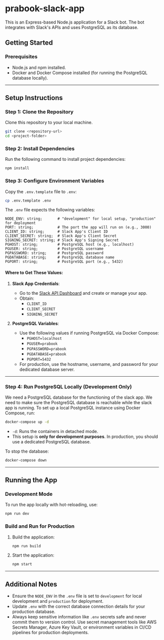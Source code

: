 # prabook-slack-app

This is an Express-based Node.js application for a Slack bot. The bot integrates with Slack's APIs and uses PostgreSQL as its database.

## Getting Started

### Prerequisites

- Node.js and npm installed.
- Docker and Docker Compose installed (for running the PostgreSQL database locally).

---

## Setup Instructions

### Step 1: Clone the Repository

Clone this repository to your local machine.

```bash
git clone <repository-url>
cd <project-folder>
```

### Step 2: Install Dependencies

Run the following command to install project dependencies:

```bash
npm install
```

### Step 3: Configure Environment Variables

Copy the `.env.template` file to `.env`:

```bash
cp .env.template .env
```

The `.env` file expects the following variables:

```plaintext
NODE_ENV: string;       # "development" for local setup, "production" for deployment
PORT: string;           # The port the app will run on (e.g., 3000)
CLIENT_ID: string;      # Slack App's Client ID
CLIENT_SECRET: string;  # Slack App's Client Secret
SIGNING_SECRET: string; # Slack App's Signing Secret
PGHOST: string;         # PostgreSQL host (e.g., localhost)
PGUSER: string;         # PostgreSQL username
PGPASSWORD: string;     # PostgreSQL password
PGDATABASE: string;     # PostgreSQL database name
PGPORT: string;         # PostgreSQL port (e.g., 5432)
```

#### Where to Get These Values:

1. **Slack App Credentials**:
   - Go to the [Slack API Dashboard](https://api.slack.com/apps) and create or manage your app.
   - Obtain:
     - `CLIENT_ID`
     - `CLIENT_SECRET`
     - `SIGNING_SECRET`

2. **PostgreSQL Variables**:
   - Use the following values if running PostgreSQL via Docker Compose:
     - `PGHOST=localhost`
     - `PGUSER=prabook`
     - `PGPASSWORD=prabook`
     - `PGDATABASE=prabook`
     - `PGPORT=5432`
   - For production, use the hostname, username, and password for your dedicated database server.

---

### Step 4: Run PostgreSQL Locally (Development Only)

We need a PostgreSQL database for the functioning of the slack app. We need to make sure the PostgreSQL database is reachable while the slack app is running.
To set up a local PostgreSQL instance using Docker Compose, run:

```bash
docker-compose up -d
```

- `-d`: Runs the containers in detached mode.
- This setup is **only for development purposes**. In production, you should use a dedicated PostgreSQL database.

To stop the database:

```bash
docker-compose down
```

---

## Running the App

### Development Mode

To run the app locally with hot-reloading, use:

```bash
npm run dev
```

### Build and Run for Production

1. Build the application:

   ```bash
   npm run build
   ```

2. Start the application:

   ```bash
   npm start
   ```

---

## Additional Notes

- Ensure the `NODE_ENV` in the `.env` file is set to `development` for local development and `production` for deployment.
- Update `.env` with the correct database connection details for your production database.
- Always keep sensitive information like `.env` secrets safe and never commit them to version control. Use secret management tools like AWS Secrets Manager, Azure Key Vault, or environment variables in CI/CD pipelines for production deployments.